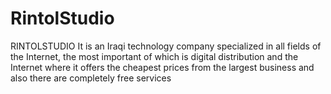 # RintolStudio
RINTOLSTUDIO
It is an Iraqi technology company specialized in all fields of the Internet, the most important of which is digital distribution and the Internet where it offers the cheapest prices from the largest business and also there are completely free services 
